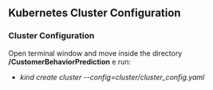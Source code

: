 <h2> Kubernetes Cluster Configuration </h2>

<h3>Cluster Configuration</h3>

Open terminal window and move inside the directory **/CustomerBehaviorPrediction** e run:
  * *kind create cluster --config=cluster/cluster_config.yaml*

